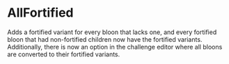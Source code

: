 # AllFortified
 Adds a fortified variant for every bloon that lacks one, and every fortified bloon that had non-fortified children now have the fortified variants. Additionally, there is now an option in the challenge editor where all bloons are converted to their fortified variants.
